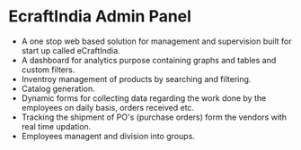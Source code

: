 # EcraftIndia Admin Panel
- A one stop web based solution for management and supervision built for start up called eCraftIndia.
- A dashboard for analytics purpose containing graphs and tables and custom filters.
- Inventroy management of products by searching and filtering.
- Catalog generation.
- Dynamic forms for collecting data regarding the work done by the employees on daily basis, orders received etc.
- Tracking the shipment of PO's (purchase orders) form the vendors with real time updation.
- Employees managent and division into groups.
